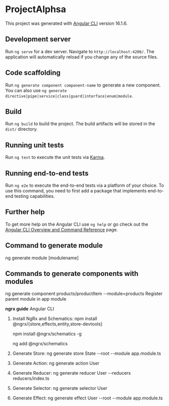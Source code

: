 # ProjectAlphsa

This project was generated with [Angular CLI](https://github.com/angular/angular-cli) version 16.1.6.

## Development server

Run `ng serve` for a dev server. Navigate to `http://localhost:4200/`. The application will automatically reload if you change any of the source files.

## Code scaffolding

Run `ng generate component component-name` to generate a new component. You can also use `ng generate directive|pipe|service|class|guard|interface|enum|module`.

## Build

Run `ng build` to build the project. The build artifacts will be stored in the `dist/` directory.

## Running unit tests

Run `ng test` to execute the unit tests via [Karma](https://karma-runner.github.io).

## Running end-to-end tests

Run `ng e2e` to execute the end-to-end tests via a platform of your choice. To use this command, you need to first add a package that implements end-to-end testing capabilities.

## Further help

To get more help on the Angular CLI use `ng help` or go check out the [Angular CLI Overview and Command Reference](https://angular.io/cli) page.


## Command to generate module 

ng generate module [modulename]

## Commands to generate components with modules

ng generate component products/productItem --module=products 
Register parent module in app module

**ngrx guide**
Angular CLI

1. Install NgRx and Schematics:
   npm install @ngrx/{store,effects,entity,store-devtools}

   npm install @ngrx/schematics -g

   ng add @ngrx/schematics


2. Generate Store:
   ng generate store State --root --module app.module.ts

3. Generate Action:
   ng generate action User

4. Generate Reducer:
   ng generate reducer User --reducers reducers/index.ts

5. Generate Selector:
   ng generate selector User

6. Generate Effect:
   ng generate effect User --root --module app.module.ts

